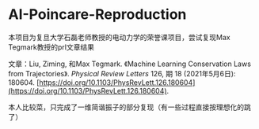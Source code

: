 # AI-Poincare-Reproduction

本项目为复旦大学石磊老师教授的电动力学的荣誉课项目，尝试复现Max Tegmark教授的prl文章结果

文章：Liu, Ziming, 和Max Tegmark. 《Machine Learning Conservation Laws from Trajectories》. *Physical Review Letters* 126, 期 18 (2021年5月6日): 180604. [https://doi.org/10.1103/PhysRevLett.126.180604](https://doi.org/10.1103/PhysRevLett.126.180604).

本人比较菜，只完成了一维简谐振子的部分复现（有一些过程直接按理想化的跳了）
